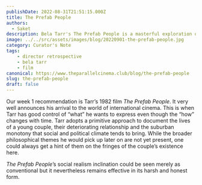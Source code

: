 ```yaml
---
publishDate: 2022-08-31T21:51:15.000Z
title: The Prefab People
authors:
  - Saket
description: Bela Tarr's The Prefab People is a masterful exploration of the bleak realities and social decay in Hungary during the communist era.
image: ../../src/assets/images/blog/20220901-the-prefab-people.jpg
category: Curator's Note
tags:
    - director retrospective
    - bela tarr
    - film
canonical: https://www.theparallelcinema.club/blog/the-prefab-people
slug: the-prefab-people
draft: false
---
```


Our week 1 recommendation is Tarr’s 1982 film *The Prefab People*. It very well announces his arrival to the world of international cinema. This is when Tarr has good control of “what” he wants to express even though the “how” changes with time. Tarr adopts a primitive approach to document the lives of a young couple, their deteriorating relationship and the suburban monotony that social and political climate tends to bring. While the broader philosophical themes he would pick up later on are not yet present, one could always get a hint of them on the fringes of the couple’s existence here.

*The Prefab People*’s social realism inclination could be seen merely as conventional but it nevertheless remains effective in its harsh and honest form.
